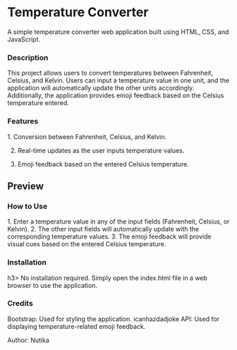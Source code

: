 <h1>Temperature Converter</h1>
A simple temperature converter web application built using HTML, CSS, and JavaScript.

<h3>Description</h3>
This project allows users to convert temperatures between Fahrenheit, Celsius, and Kelvin. Users can input a temperature value in one unit, and the application will automatically update the other units accordingly. Additionally, the application provides emoji feedback based on the Celsius temperature entered.

<h3>Features</h3>
1. Conversion between Fahrenheit, Celsius, and Kelvin.
   
2. Real-time updates as the user inputs temperature values.
   
3. Emoji feedback based on the entered Celsius temperature.
   
<h2>Preview</h2>
<h3>How to Use</h3>
1. Enter a temperature value in any of the input fields (Fahrenheit, Celsius, or Kelvin).
2. The other input fields will automatically update with the corresponding temperature values.
3. The emoji feedback will provide visual cues based on the entered Celsius temperature.

<h3>Installation</h3>h3>
No installation required. Simply open the index.html file in a web browser to use the application.

<h3>Credits</h3>
Bootstrap: Used for styling the application.
icanhazdadjoke API: Used for displaying temperature-related emoji feedback.

Author: Nutika
